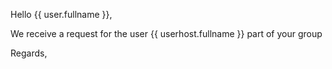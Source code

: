 Hello {{ user.fullname }},

We receive a request for the user {{ userhost.fullname }} part of your group

Regards,
